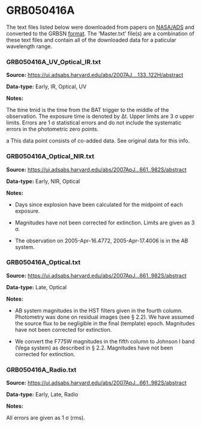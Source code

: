 # GRB050416A


The text files listed below were downloaded from papers on [NASA/ADS](https://ui.adsabs.harvard.edu) and converted to the GRBSN [format](https://github.com/GabrielF98/GRBSNWebtool/tree/master/Webtool/static/SourceData). The 'Master.txt' file(s) are a combination of these text files and contain all of the downloaded data for a paticular wavelength range.

### GRB050416A_UV_Optical_IR.txt


**Source:** https://ui.adsabs.harvard.edu/abs/2007AJ....133..122H/abstract

**Data-type:** Early, IR, Optical, UV

**Notes:**

The time tmid is the time from the BAT trigger to the middle of the observation. The exposure time is denoted by Δt. Upper limits are 3 σ upper limits. Errors are 1 σ statistical errors and do not include the systematic errors in the photometric zero points.

a This data point consists of co-added data. See original data for this info.

### GRB050416A_Optical_NIR.txt


**Source:** https://ui.adsabs.harvard.edu/abs/2007ApJ...661..982S/abstract

**Data-type:** Early, NIR, Optical

**Notes:**

- Days since explosion have been calculated for the midpoint of each exposure.

- Magnitudes have not been corrected for extinction. Limits are given as 3 σ.

- The observation on 2005-Apr-16.4772, 2005-Apr-17.4006 is in the AB system.

### GRB050416A_Optical.txt


**Source:** https://ui.adsabs.harvard.edu/abs/2007ApJ...661..982S/abstract

**Data-type:** Late, Optical

**Notes:**

- AB system magnitudes in the HST filters given in the fourth column. Photometry was done on residual images (see § 2.2). We have assumed the source flux to be negligible in the final (template) epoch. Magnitudes have not been corrected for extinction.

- We convert the F775W magnitudes in the fifth column to Johnson I band (Vega system) as described in § 2.2. Magnitudes have not been corrected for extinction.

### GRB050416A_Radio.txt


**Source:** https://ui.adsabs.harvard.edu/abs/2007ApJ...661..982S/abstract

**Data-type:** Early, Late, Radio

**Notes:**

All errors are given as 1 σ (rms).